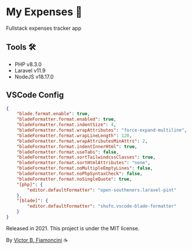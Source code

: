 # My Expenses 💸

Fullstack expenses tracker app

## Tools 🛠

- PHP v8.3.0
- Laravel v11.9
- NodeJS v18.17.0

## VSCode Config

```json
{
    "blade.format.enable": true,
    "bladeFormatter.format.enabled": true,
    "bladeFormatter.format.indentSize": 4,
    "bladeFormatter.format.wrapAttributes": "force-expand-multiline",
    "bladeFormatter.format.wrapLineLength": 120,
    "bladeFormatter.format.wrapAttributesMinAttrs": 2,
    "bladeFormatter.format.indentInnerHtml": true,
    "bladeFormatter.format.useTabs": false,
    "bladeFormatter.format.sortTailwindcssClasses": true,
    "bladeFormatter.format.sortHtmlAttributes": "none",
    "bladeFormatter.format.noMultipleEmptyLines": false,
    "bladeFormatter.format.noPhpSyntaxCheck": false,
    "bladeFormatter.format.noSingleQuote": true,
    "[php]": {
        "editor.defaultFormatter": "open-southeners.laravel-pint"
    },
    "[blade]": {
        "editor.defaultFormatter": "shufo.vscode-blade-formatter"
    }
}
```

Released in 2021. This project is under the MIT license.

By [Victor B. Fiamoncini](https://github.com/Victor-Fiamoncini) ☕️
